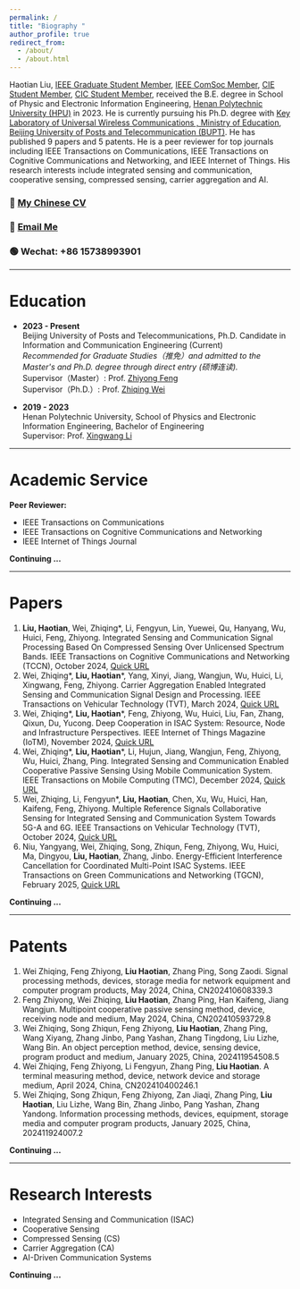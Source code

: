 ```yaml
---
permalink: /
title: "Biography "
author_profile: true
redirect_from: 
  - /about/
  - /about.html
---
```


Haotian Liu, [IEEE Graduate Student Member](https://www.ieee.org/membership/index.html), [IEEE ComSoc Member](https://www.comsoc.org/), [CIE Student Member](https://www.cie.org.cn/), [CIC Student Member](https://www.china-cic.cn/), received the B.E. degree in School of Physic and Electronic Information Engineering, [Henan Polytechnic University (HPU)](https://www.hpu.edu.cn/) in 2023. He is currently pursuing his Ph.D. degree with [Key Laboratory of Universal Wireless Communications , Ministry of Education](https://mekluwc.bupt.edu.cn/index.htm), [Beijing University of Posts and Telecommunication (BUPT)](https://www.bupt.edu.cn/). He has published 9 papers and 5 patents. He is a peer reviewer for top journals including IEEE Transactions on Communications, IEEE Transactions on Cognitive Communications and Networking, and IEEE Internet of Things. His research interests include integrated sensing and communication, cooperative sensing, compressed sensing, carrier aggregation and AI.

### 🔗 **[My Chinese CV](https://www.scholat.com/haotianliubupt)**  
### 📧 **[Email Me](mailto:haotian_liu@bupt.edu.cn)**  
### 🟢 **Wechat**: +86 15738993901

---

Education
======
- **2023 - Present**  
  Beijing University of Posts and Telecommunications, Ph.D. Candidate in Information and Communication Engineering (Current)  
  *Recommended for Graduate Studies（推免）and admitted to the Master's and Ph.D. degree through direct entry (硕博连读).*  
  Supervisor（Master）: Prof. [Zhiyong Feng](https://sice.bupt.edu.cn/info/1010/1648.htm)<br>
  Supervisor（Ph.D.）: Prof. [Zhiqing Wei](https://teacher.bupt.edu.cn/weizhiqing/zh_CN/index.htm)

- **2019 - 2023**  
  Henan Polytechnic University, School of Physics and Electronic Information Engineering, Bachelor of Engineering  
  Supervisor: Prof. [Xingwang Li](https://wdxy.hpu.edu.cn/info/1078/1919.htm)

---

Academic Service
======
**Peer Reviewer:**  
- IEEE Transactions on Communications  
- IEEE Transactions on Cognitive Communications and Networking  
- IEEE Internet of Things Journal

**Continuing ...**

---

Papers
======
1. **Liu, Haotian**, Wei, Zhiqing*, Li, Fengyun, Lin, Yuewei, Qu, Hanyang, Wu, Huici, Feng, Zhiyong. Integrated Sensing and Communication Signal Processing Based On Compressed Sensing Over Unlicensed Spectrum Bands. IEEE Transactions on Cognitive Communications and Networking (TCCN), October 2024, [Quick URL](https://ieeexplore.ieee.org/document/10505886)
2. Wei, Zhiqing*, **Liu, Haotian**\*, Yang, Xinyi, Jiang, Wangjun, Wu, Huici, Li, Xingwang, Feng, Zhiyong. Carrier Aggregation Enabled Integrated Sensing and Communication Signal Design and Processing. IEEE Transactions on Vehicular Technology (TVT), March 2024, [Quick URL](https://ieeexplore.ieee.org/document/10285442)
3. Wei, Zhiqing*, **Liu, Haotian**\*, Feng, Zhiyong, Wu, Huici, Liu, Fan, Zhang, Qixun, Du, Yucong. Deep Cooperation in ISAC System: Resource, Node and Infrastructure Perspectives. IEEE Internet of Things Magazine (IoTM), November 2024, [Quick URL](https://ieeexplore.ieee.org/document/10614082)
4. Wei, Zhiqing*, **Liu, Haotian**\*, Li, Hujun, Jiang, Wangjun, Feng, Zhiyong, Wu, Huici, Zhang, Ping. Integrated Sensing and Communication Enabled Cooperative Passive Sensing Using Mobile Communication System. IEEE Transactions on Mobile Computing (TMC), December 2024, [Quick URL](https://ieeexplore.ieee.org/document/10787076)
5. Wei, Zhiqing, Li, Fengyun*, **Liu, Haotian**, Chen, Xu, Wu, Huici, Han, Kaifeng, Feng, Zhiyong. Multiple Reference Signals Collaborative Sensing for Integrated Sensing and Communication System Towards 5G-A and 6G.  IEEE Transactions on Vehicular Technology (TVT), October 2024, [Quick URL](https://ieeexplore.ieee.org/document/10561589)
6. Niu, Yangyang, Wei, Zhiqing, Song, Zhiqun, Feng, Zhiyong, Wu, Huici, Ma, Dingyou, **Liu, Haotian**, Zhang, Jinbo. Energy-Efficient Interference Cancellation for Coordinated Multi-Point ISAC Systems. IEEE Transactions on Green Communications and Networking (TGCN), February 2025, [Quick URL](https://ieeexplore.ieee.org/document/10891455)

**Continuing ...**

---

Patents
======
1. Wei Zhiqing, Feng Zhiyong, **Liu Haotian**, Zhang Ping, Song Zaodi. Signal processing methods, devices, storage media for network equipment and computer program products, May 2024, China, CN202410608339.3
2. Feng Zhiyong, Wei Zhiqing, **Liu Haotian**, Zhang Ping, Han Kaifeng, Jiang Wangjun. Multipoint cooperative passive sensing method, device, receiving node and medium, May 2024, China, CN202410593729.8
3. Wei Zhiqing, Song Zhiqun, Feng Zhiyong, **Liu Haotian**, Zhang Ping, Wang Xiyang, Zhang Jinbo, Pang Yashan, Zhang Tingdong, Liu Lizhe, Wang Bin. An object perception method, device, sensing device, program product and medium, January 2025, China, 202411954508.5
4. Wei Zhiqing, Feng Zhiyong, Li Fengyun, Zhang Ping, **Liu Haotian**. A terminal measuring method, device, network device and storage medium, April 2024, China, CN202410400246.1
5. Wei Zhiqing, Song Zhiqun, Feng Zhiyong, Zan Jiaqi, Zhang Ping, **Liu Haotian**, Liu Lizhe, Wang Bin, Zhang Jinbo, Pang Yashan, Zhang Yandong. Information processing methods, devices, equipment, storage media and computer program products, January 2025, China, 202411924007.2

**Continuing ...**

---

Research Interests
======
- Integrated Sensing and Communication (ISAC)
- Cooperative Sensing
- Compressed Sensing (CS)
- Carrier Aggregation (CA)
- AI-Driven Communication Systems

**Continuing ...** 
